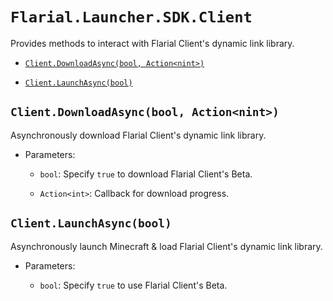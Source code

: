 # `Flarial.Launcher.SDK.Client`

Provides methods to interact with Flarial Client's dynamic link library.

- [`Client.DownloadAsync(bool, Action<nint>)`](#clientdownloadasyncbool-actionnint)

- [`Client.LaunchAsync(bool)`](#clientlaunchasyncbool)

## `Client.DownloadAsync(bool, Action<nint>)`

Asynchronously download Flarial Client's dynamic link library.

- Parameters:

    - `bool`: Specify `true` to download Flarial Client's Beta.

    - `Action<int>`: Callback for download progress.

## `Client.LaunchAsync(bool)`

Asynchronously launch Minecraft & load Flarial Client's dynamic link library.

- Parameters:

    - `bool`: Specify `true` to use Flarial Client's Beta.